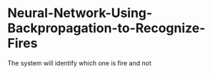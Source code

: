 # Neural-Network-Using-Backpropagation-to-Recognize-Fires
The system will identify which one is fire and not 
